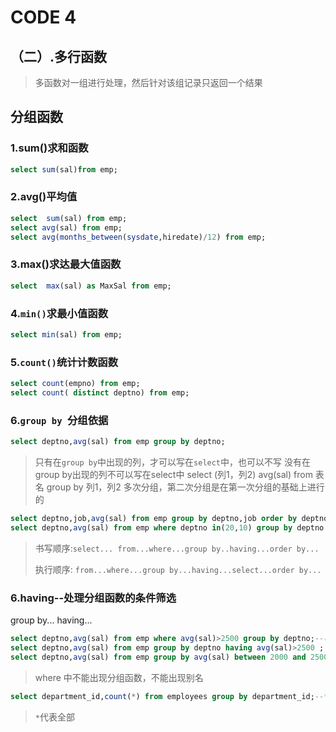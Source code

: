# CODE 4
## （二）.多行函数
> 多函数对一组进行处理，然后针对该组记录只返回一个结果
## 分组函数
### 1.sum()求和函数
```sql
select sum(sal)from emp;
```
### 2.avg()平均值

```sql
select  sum(sal) from emp;
select avg(sal) from emp;
select avg(months_between(sysdate,hiredate)/12) from emp;
```
### 3.max()求达最大值函数
```sql
select  max(sal) as MaxSal from emp;

```
### 4.`min()`求最小值函数
```sql
select min(sal) from emp;
```
### 5.`count()`统计计数函数
```sql
select count(empno) from emp;
select count( distinct deptno) from emp;
```
### 6.`group by `分组依据
```sql
select deptno,avg(sal) from emp group by deptno;
```
>只有在`group by`中出现的列，才可以写在`select`中，也可以不写
> 没有在group by出现的列不可以写在select中
> select (列1，列2) avg(sal) from 表名 group by 列1，列2
> 多次分组，第二次分组是在第一次分组的基础上进行的

```sql
select deptno,job,avg(sal) from emp group by deptno,job order by deptno asc;
select deptno,avg(sal) from emp where deptno in(20,10) group by deptno ;
```

>书写顺序:`select... from...where...group by..having...order by...`
>
>执行顺序: `from...where...group by...having...select...order by... `

### 6.having--处理分组函数的条件筛选
group by... having...
```sql
select deptno,avg(sal) from emp where avg(sal)>2500 group by deptno;--电脑无法识别到底是哪个的平均工资
select deptno,avg(sal) from emp group by deptno having avg(sal)>2500 ;
select deptno,avg(sal) from emp group by avg(sal) between 2000 and 2500;
```
>where 中不能出现分组函数，不能出现别名


```sql
select department_id,count(*) from employees group by department_id;--*代表全部
```
>`*`代表全部
